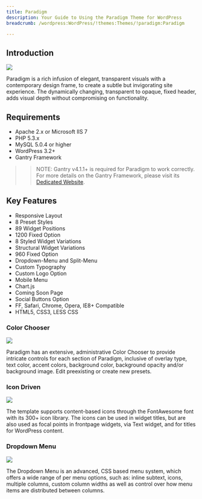 ```yaml
---
title: Paradigm
description: Your Guide to Using the Paradigm Theme for WordPress
breadcrumb: /wordpress:WordPress/!themes:Themes/!paradigm:Paradigm

---
```


Introduction
-----

![][paradigm]

Paradigm is a rich infusion of elegant, transparent visuals with a contemporary design frame, to create a subtle but invigorating site experience. The dynamically changing, transparent to opaque, fixed header, adds visual depth without compromising on functionality.

Requirements
-----

* Apache 2.x or Microsoft IIS 7
* PHP 5.3.x
* MySQL 5.0.4 or higher
* WordPress 3.2+
* Gantry Framework

>> NOTE: Gantry v4.1.1+ is required for Paradigm to work correctly. For more details on the Gantry Framework, please visit its [Dedicated Website][gantry].

Key Features
-----

* Responsive Layout  
* 8 Preset Styles  
* 89 Widget Positions  
* 1200 Fixed Option  
* 8 Styled Widget Variations  
* Structural Widget Variations  
* 960 Fixed Option  
* Dropdown-Menu and Split-Menu  
* Custom Typography  
* Custom Logo Option  
* Mobile Menu  
* Chart.js
* Coming Soon Page
* Social Buttons Option
* FF, Safari, Chrome, Opera, IE8+ Compatible
* HTML5, CSS3, LESS CSS

### Color Chooser

![][colorchooser]

Paradigm has an extensive, administrative Color Chooser to provide intricate controls for each section of Paradigm, inclusive of overlay type, text color, accent colors, background color, background opacity and/or background image. Edit preexisting or create new presets.

### Icon Driven

![][icondriven]

The template supports content-based icons through the FontAwesome font with its 300+ icon library. The icons can be used in widget titles, but are also used as focal points in frontpage widgets, via Text widget, and for titles for WordPress content.

### Dropdown Menu

![][dropdownmenu]

The Dropdown Menu is an advanced, CSS based menu system, which offers a wide range of per menu options, such as: inline subtext, icons, multiple columns, custom column widths as well as control over how menu items are distributed between columns.

[gantry]: http://www.gantry-framework.org/
[gantry_install]: ../../start/gantry.md
[download]: http://www.rockettheme.com/wordpress-downloads/club/3516-Paradigm
[paradigm]: assets/paradigm.jpeg
[chart]: assets/chart.jpeg
[roksprocket]: assets/roksprocket.jpg
[filezilla]: https://filezilla-project.org
[launcher]: ../../start/rocketlauncher.md
[colorchooser]: assets/colorchooser.jpg
[icondriven]: assets/icondriven.jpg
[dropdownmenu]: assets/dropdownmenu.jpg
